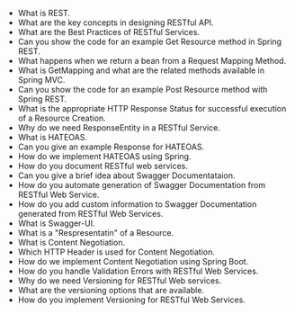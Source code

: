 - What is REST.
- What are the key concepts in designing RESTful API.
- What are the Best Practices of RESTful Services.
- Can you show the code for an example Get Resource method in Spring REST.
- What happens when we return a bean from a Request Mapping Method.
- What is GetMapping and what are the related methods available in Spring MVC.
- Can you show the code for an example Post Resource method with Spring REST.
- What is the appropriate HTTP Response Status for successful execution of a Resource Creation.
- Why do we need ResponseEntity in a RESTful Service.
- What is HATEOAS.
- Can you give an example Response for HATEOAS.
- How do we implement HATEOAS using Spring.
- How do you document RESTful web services.
- Can you give a brief idea about Swagger Documentataion.
- How do you automate generation of Swagger Documentation from RESTful Web Service.
- How do you add custom information to Swagger Documentation generated from RESTful Web Services.
- What is Swagger-UI.
- What is a "Respresentatin" of a Resource.
- What is Content Negotiation.
- Which HTTP Header is used for Content Negotiation.
- How do we implement Content Negotiation using Spring Boot.
- How do you handle Validation Errors with RESTful Web Services.
- Why do we need Versioning for RESTful Web services.
- What are the versioning options that are available.
- How do you implement Versioning for RESTful Web Services.